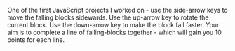 One of the first JavaScript projects I worked on - use the side-arrow keys to move the falling blocks sidewards. Use the up-arrow key to rotate the current block. Use the down-arrow key to make the block fall faster. Your aim is to complete a line of falling-blocks together - which will gain you 10 points for each line.
